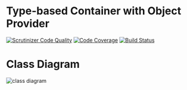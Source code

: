 # Type-based Container with Object Provider

[![Scrutinizer Code Quality](https://scrutinizer-ci.com/g/bellisq/container-with-provider/badges/quality-score.png?b=master)](https://scrutinizer-ci.com/g/bellisq/container-with-provider/?branch=master)
[![Code Coverage](https://scrutinizer-ci.com/g/bellisq/container-with-provider/badges/coverage.png?b=master)](https://scrutinizer-ci.com/g/bellisq/container-with-provider/?branch=master)
[![Build Status](https://scrutinizer-ci.com/g/bellisq/container-with-provider/badges/build.png?b=master)](https://scrutinizer-ci.com/g/bellisq/container-with-provider/build-status/master)

# Class Diagram
![class diagram](http://www.plantuml.com/plantuml/png/fLHDJy904BttLyo10qJu2M8GBoH6ZP9u9CDsAQDr5tS74eByTxUbkrLe6mgzD9sFzzwycHJdbWqA1f6YjV1Yz8PYQKO-l8l0FJTW6Pa4R3J5O6H2bgNfFiy_fE07kI15J5gz5ebUqQJpF2II9ye1A26xlMWV7QZgcWFbR2QqQpDhmPw9VF7KeB8hRTXJyP9iASnraKgWe_1Bze6tAmcTGwooVcJVN2gLh5LZQvtqe2Peptt2E2xW-k3VSwrJhm6DmMtcJkuA_j_4r37VevNnM2j6KjAy4ozhzZCey65LvBFESOPJf0_-Co5hCr5kv0KA2VGdUhAo8oVk_6TcYPyWcmQMQ9jhzn45ojEnIZcxopL0EnNLTXpnb-x8W9plvid1byVWLz9ulxwerTtcatM-roG-7pN6S0iBJ6q5zHdtLtztqPcNDXZy39lMTpxEiDh_DW37mJQzTJ-UQp321g9sbBK_mMQI2vowgZdeFJdsIefV)
